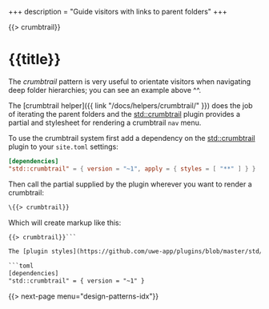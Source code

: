 +++
description = "Guide visitors with links to parent folders"
+++

{{> crumbtrail}}

# {{title}}

The *crumbtrail* pattern is very useful to orientate visitors when navigating deep folder hierarchies; you can see an example above ^^.

The [crumbtrail helper]({{ link "/docs/helpers/crumbtrail/" }}) does the job of iterating the parent folders and the [std::crumbtrail][] plugin provides a partial and stylesheet for rendering a crumbtrail `nav` menu.

To use the crumbtrail system first add a dependency on the [std::crumbtrail][] plugin to your `site.toml` settings:

```toml
[dependencies]
"std::crumbtrail" = { version = "~1", apply = { styles = [ "**" ] } }
```

Then call the partial supplied by the plugin wherever you want to render a crumbtrail:

```handlebars
\{{> crumbtrail}}
```

Which will create markup like this:

```html
{{> crumbtrail}}```

The [plugin styles](https://github.com/uwe-app/plugins/blob/master/std/crumbtrail/styles/crumbtrail.css) are trivial so you may prefer to copy them into your stylesheet. If you do that change the dependency so you do not apply the plugin styles; it should look like this:

```toml
[dependencies]
"std::crumbtrail" = { version = "~1" }
```

{{> next-page menu="design-patterns-idx"}}

[std::crumbtrail]: https://github.com/uwe-app/plugins/tree/master/std/crumbtrail
